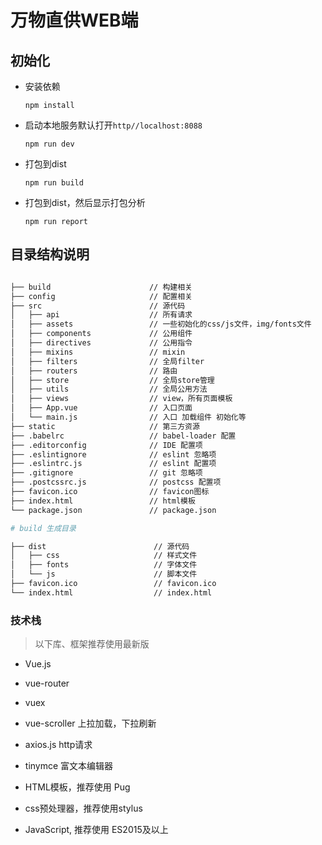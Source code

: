 # 万物直供WEB端

## 初始化

- 安装依赖

  `npm install`

- 启动本地服务默认打开`http//localhost:8088`

  `npm run dev`

- 打包到dist

  `npm run build`

- 打包到dist，然后显示打包分析

   `npm run report`

## 目录结构说明


```bash

├── build                      // 构建相关 
├── config                     // 配置相关
├── src                        // 源代码
│   ├── api                    // 所有请求
│   ├── assets                 // 一些初始化的css/js文件，img/fonts文件
│   ├── components             // 公用组件
│   ├── directives             // 公用指令
│   ├── mixins                 // mixin
│   ├── filters                // 全局filter
│   ├── routers                // 路由
│   ├── store                  // 全局store管理
│   ├── utils                  // 全局公用方法
│   ├── views                  // view，所有页面模板
│   ├── App.vue                // 入口页面
│   └── main.js                // 入口 加载组件 初始化等
├── static                     // 第三方资源
├── .babelrc                   // babel-loader 配置
├── .editorconfig              // IDE 配置项
├── .eslintignore              // eslint 忽略项
├── .eslintrc.js               // eslint 配置项
├── .gitignore                 // git 忽略项
├── .postcssrc.js              // postcss 配置项
├── favicon.ico                // favicon图标
├── index.html                 // html模板
└── package.json               // package.json

# build 生成目录

├── dist                        // 源代码
│   ├── css                     // 样式文件
│   ├── fonts                   // 字体文件
│   └── js                      // 脚本文件
├── favicon.ico                 // favicon.ico
└── index.html                  // index.html


```

### 技术栈

> 以下库、框架推荐使用最新版

- Vue.js

- vue-router

- vuex

- vue-scroller 上拉加载，下拉刷新

- axios.js  http请求

- tinymce 富文本编辑器

- HTML模板，推荐使用 Pug

- css预处理器，推荐使用stylus

- JavaScript, 推荐使用 ES2015及以上

